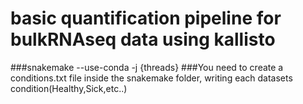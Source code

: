 # basic quantification pipeline for bulkRNAseq data using kallisto

###snakemake --use-conda -j {threads} 
###You need to create a conditions.txt file inside the snakemake folder, writing each datasets condition(Healthy,Sick,etc..)
